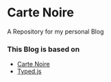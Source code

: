 # Carte Noire

A Repository for my personal Blog

### This Blog is based on 
 * [Carte Noire](https://github.com/jacobtomlinson/carte-noire)
 * [Typed.js](https://github.com/mattboldt/typed.js/)